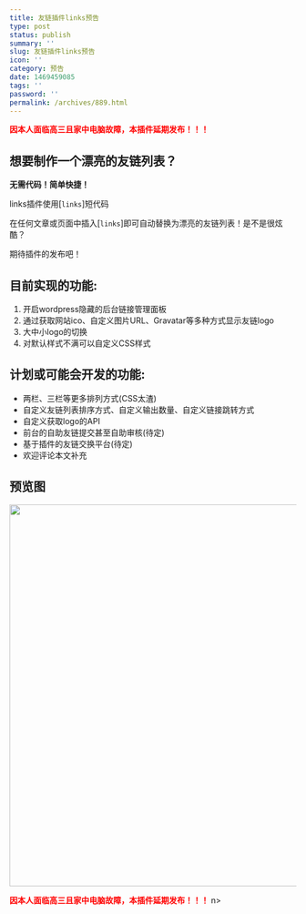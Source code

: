 ```yaml
---
title: 友链插件links预告
type: post
status: publish
summary: ''
slug: 友链插件links预告
icon: ''
category: 预告
date: 1469459085
tags: ''
password: ''
permalink: /archives/889.html
---
```


<span style="color: #ff0000;"><strong>因本人面临高三且家中电脑故障，本插件延期发布！！！</strong></span>
<h2>想要制作一个漂亮的友链列表？</h2>
<strong>无需代码！简单快捷！</strong>

links插件使用[<code>links</code>]短代码

在任何文章或页面中插入[<code>links</code>]即可自动替换为漂亮的友链列表！是不是很炫酷？

期待插件的发布吧！
<h2>目前实现的功能:</h2>
<ol>
 	<li>开启wordpress隐藏的后台链接管理面板</li>
 	<li>通过获取网站ico、自定义图片URL、Gravatar等多种方式显示友链logo</li>
 	<li>大中小logo的切换</li>
 	<li>对默认样式不满可以自定义CSS样式</li>
</ol>
<h2>计划或可能会开发的功能:</h2>
<ul style="position: static; z-index: auto;">
 	<li>两栏、三栏等更多排列方式(CSS太渣)</li>
 	<li>自定义友链列表排序方式、自定义输出数量、自定义链接跳转方式</li>
 	<li>自定义获取logo的API</li>
 	<li>前台的自助友链提交甚至自助审核(待定)</li>
 	<li>基于插件的友链交换平台(待定)</li>
 	<li>欢迎评论本文补充</li>
</ul>
<h2>预览图</h2>
<img class="alignnone wp-image-1163 size-full" src="https://www.zkl2333.com/usr/uploads/2017/02/6ef85f649e074702.png" width="1279" height="671" />

<span style="color: #ff0000;"><strong>因本人面临高三且家中电脑故障，本插件延期发布！！！</strong></span>
n>
